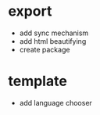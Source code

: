 # export
   * add sync mechanism
   * add html beautifying
   * create package

# template
   * add language chooser
